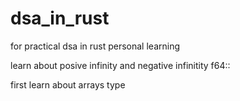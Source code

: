 # dsa_in_rust
for practical dsa in rust personal learning

learn about posive infinity and negative infinitity 
f64::


first learn about arrays
type 